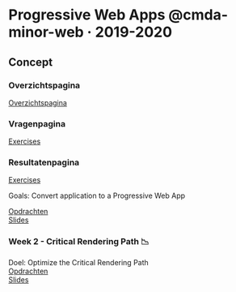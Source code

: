 # Progressive Web Apps @cmda-minor-web · 2019-2020



## Concept

### Overzichtspagina

[Overzichtspagina](https://raw.githubusercontent.com/randy554/progressive-web-apps-1920/master/docs/img/homepage.png)

### Vragenpagina

[Exercises](https://raw.githubusercontent.com/randy554/progressive-web-apps-1920/master/docs/img/questionpage.png)  
 
### Resultatenpagina 

[Exercises](https://raw.githubusercontent.com/randy554/progressive-web-apps-1920/master/docs/img/resultspage.png)

Goals: Convert application to a Progressive Web App

[Opdrachten](https://github.com/cmda-minor-web/progressive-web-apps-1920/blob/master/course/week-2.md)  
[Slides](...)


### Week 2 - Critical Rendering Path 📉 

Doel: Optimize the Critical Rendering Path   
[Opdrachten](https://github.com/cmda-minor-web/progressive-web-apps-1920/blob/master/course/week-3.md)  
[Slides](...)


<!-- Add a link to your live demo in Github Pages 🌐-->

<!-- ☝️ replace this description with a description of your own work -->

<!-- Add a nice image here at the end of the week, showing off your shiny frontend 📸 -->

<!-- Maybe a table of contents here? 📚 -->

<!-- How about a section that describes how to install this project? 🤓 -->

<!-- ...but how does one use this project? What are its features 🤔 -->

<!-- What external data source is featured in your project and what are its properties 🌠 -->

<!-- Maybe a checklist of done stuff and stuff still on your wishlist? ✅ -->

<!-- How about a license here? 📜 (or is it a licence?) 🤷 -->
